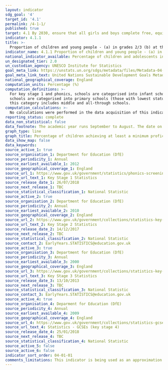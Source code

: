 ```yaml
---
layout: indicator
sdg_goal: '4'
target_id: '4.1'
permalink: /4-1-1/
published: true
target: 4.1 By 2030, ensure that all girls and boys complete free, equitable and quality primary and secondary education leading to relevant and effective learning outcomes
indicator: 4.1.1
title: >-
  Proportion of children and young people - (a) in grades 2/3 (b) at the end of primary and (c) at the end of lower secondary achieving at least a minimum proficiency level in (i) reading and (ii) mathematics, by sex
indicator_name: 4.1.1 Proportion of children and young people - (a) in grades 2/3 (b) at the end of primary and (c) at the end of lower secondary achieving at least a minimum proficiency level in (i) reading and (ii) mathematics, by sex
national_indicator_available: Percentage of children and adolescents in Key Stages 1 to 4 achieving at least a minimum proficiency level in English and Mathematics
un_designated_tier: 2.0
un_custodian_agency: UNESCO Institute for Statistics 
goal_meta_link: https://unstats.un.org/sdgs/metadata/files/Metadata-04-01-01.pdf
goal_meta_link_text: United Nations Sustainable Development Goals Metadata (PDF 4.0 MB)
national_geographical_coverage: England
computation_units: Percentage (%)
computation_definitions: >-
  For key stage 1 and phonics, schools are categorised into infant schools (those with highest statutory pupil age of 7), primary schools (those with highest statutory pupil age between 8 and 11) and other schools (those with highest statutory pupil age greater than 11). For key stage 2,
  schools are categorised into primary schools (those with lowest statutory age below 7 and highest statutory age of 11), junior schools (those with lowest statutory age of 7 or above and highest statutory age of 11) and other schools (those with highest statutory age greater than 11 -
  this category includes middle and all-through schools.
computation_calculations: >-
  No calculations were performed in the data acquisition of this indicator as appropriate data was readily available in the final format specified by this indicator. For insight into the details of potential calculations please refer to the original source metadata or source contact.
reporting_status: complete
data_non_statistical: false
data_footnote: The academic year runs September to August. The date on the X axis is the start of the academic year
graph_type: line
graph_title: Percentage of children achieving at least a minimum proficiency level in reading and mathematics
data_show_map: false
data_keywords:  
source_active_1: true
source_organisation_1: Department for Education (DfE)
source_periodicity_1: Annual
source_earliest_available_1: 2012
source_geographical_coverage_1: England
source_url_1: https://www.gov.uk/government/statistics/phonics-screening-check-and-key-stage-1-assessments-england-2016
source_url_text_1: Key Stage 1 Statistics
source_release_date_1: 26/07/2018
source_next_release_1: TBC
source_statistical_classification_1: National Statistic
source_active_2: true
source_organisation_2: Department for Education (DfE)
source_periodicity_2: Annual
source_earliest_available_2: 2010
source_geographical_coverage_2: England
source_url_2: https://www.gov.uk/government/collections/statistics-key-stage-2
source_url_text_2: Key Stage 2 Statistics
source_release_date_2: 14/12/2017
source_next_release_2: TBC
source_statistical_classification_2: National Statistic
source_contact_2: EarlyYears.STATISTICS@education.gov.uk
source_active_3: true
source_organisation_3: Department for Education (DfE)
source_periodicity_3: Annual
source_earliest_available_3: 2000
source_geographical_coverage_3: England
source_url_3: https://www.gov.uk/government/collections/statistics-key-stage-3
source_url_text_3: Key Stage 3 Statistics
source_release_date_3: 13/10/2013
source_next_release_3: TBC
source_statistical_classification_3: National Statistic
source_contact_3: EarlyYears.STATISTICS@education.gov.uk
source_active_4: true
source_organisation_4: Deparment for Education (DfE)
source_periodicity_4: Annual
source_earliest_available_4: 2009
source_geographical_coverage_4: England
source_url_4: https://www.gov.uk/government/collections/statistics-gcses-key-stage-4
source_url_text_4: Statistics - GCSEs (key stage 4)
source_release_date_4: 25/01/2018
source_next_release_4: TBC
source_statistical_classification_4: National Statistic
source_active_5: false
source_active_6: false
indicator_sort_order: 04-01-01
comments_limitations: This indicator is being used as an approximation of the UN SDG Indicator. Where possible, we will work to identify or develop UK data to meet the global indicator specification. This indicator has not been identified in collaboration with topic experts.
---
```

